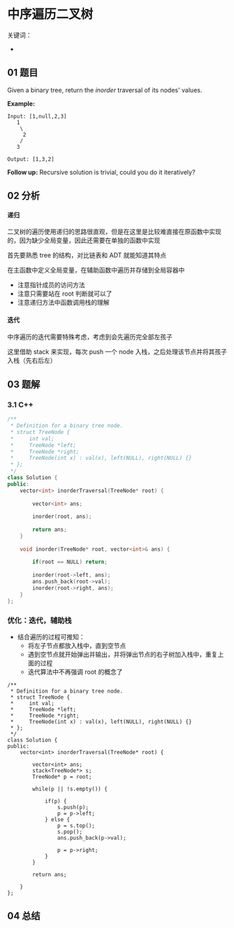 # 中序遍历二叉树
关键词：

- 

## 01 题目

Given a binary tree, return the *inorder* traversal of its nodes' values.

**Example:**

```
Input: [1,null,2,3]
   1
    \
     2
    /
   3

Output: [1,3,2]
```

**Follow up:** Recursive solution is trivial, could you do it iteratively?

## 02 分析

#### 递归

二叉树的遍历使用递归的思路很直观，但是在这里是比较难直接在原函数中实现的，因为缺少全局变量，因此还需要在单独的函数中实现

首先要熟悉 tree 的结构，对比链表和 ADT 就能知道其特点

在主函数中定义全局变量，在辅助函数中遍历并存储到全局容器中

- 注意指针成员的访问方法
- 注意只需要站在 root 判断就可以了
- 注意递归方法中函数调用栈的理解

#### 迭代

中序遍历的迭代需要特殊考虑，考虑到会先遍历完全部左孩子

这里借助 stack 来实现，每次 push 一个 node 入栈，之后处理该节点并将其孩子入栈（先右后左）

## 03 题解

### 3.1 C++

```c++
/**
 * Definition for a binary tree node.
 * struct TreeNode {
 *     int val;
 *     TreeNode *left;
 *     TreeNode *right;
 *     TreeNode(int x) : val(x), left(NULL), right(NULL) {}
 * };
 */
class Solution {
public:
    vector<int> inorderTraversal(TreeNode* root) {
        
        vector<int> ans;
        
        inorder(root, ans);
        
        return ans;
    }
    
    void inorder(TreeNode* root, vector<int>& ans) {
        
        if(root == NULL) return;
        
        inorder(root->left, ans);
        ans.push_back(root->val);
        inorder(root->right, ans);
    }
};
```

### 优化：迭代，辅助栈

- 结合遍历的过程可推知：
  - 将左子节点都放入栈中，直到空节点
  - 遇到空节点就开始弹出并输出，并将弹出节点的右子树加入栈中，重复上面的过程
  - 迭代算法中不再强调 root 的概念了

```
/**
 * Definition for a binary tree node.
 * struct TreeNode {
 *     int val;
 *     TreeNode *left;
 *     TreeNode *right;
 *     TreeNode(int x) : val(x), left(NULL), right(NULL) {}
 * };
 */
class Solution {
public:
    vector<int> inorderTraversal(TreeNode* root) {
        
        vector<int> ans;
        stack<TreeNode*> s;
        TreeNode* p = root;
        
        while(p || !s.empty()) {
            
            if(p) {
                s.push(p);
                p = p->left;
            } else {
                p = s.top();
                s.pop();
                ans.push_back(p->val);
                
                p = p->right;
            }
        }

        return ans;
        
    }
};
```

## 04 总结

